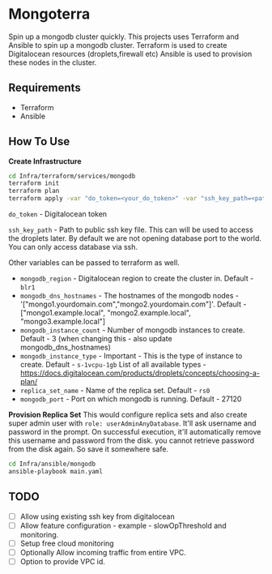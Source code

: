# Mongoterra
Spin up a mongodb cluster quickly.
This projects uses Terraform and Ansible to spin up a mongodb cluster. Terraform is used to create Digitalocean resources (droplets,firewall etc) Ansible is used to provision these nodes in the cluster.

## Requirements
* Terraform
* Ansible

## How To Use
**Create Infrastructure**

```bash
cd Infra/terraform/services/mongodb 
terraform init
terraform plan
terraform apply -var "do_token=<your_do_token>" -var "ssh_key_path=<path_to_ssh_key>.pub"

```

`do_token` - Digitalocean token

`ssh_key_path` - Path to public ssh key file. This can will be used to access the droplets later. By default we are not opening database port to the world. You can only access database via ssh.


Other variables can be passed to terraform as well.
- `mongodb_region` - Digitalocean region to create the cluster in. Default - `blr1`
- `mongodb_dns_hostnames` - The hostnames of the mongodb nodes - '["mongo1.yourdomain.com","mongo2.yourdomain.com"]'. Default - ["mongo1.example.local", "mongo2.example.local", "mongo3.example.local"]
- `mongodb_instance_count` - Number of mongodb instances to create. Default - 3 (when changing this - also update mongodb_dns_hostnames)
- `mongodb_instance_type` - Important - This is the type of instance to create. Default - `s-1vcpu-1gb` List of all available types - https://docs.digitalocean.com/products/droplets/concepts/choosing-a-plan/
- `replica_set_name` - Name of the replica set. Default - `rs0`
- `mongodb_port` - Port on which mongodb is running. Default - 27120


**Provision Replica Set**
This would configure replica sets and also create super admin user with `role: userAdminAnyDatabase`. It'll ask username and password in the prompt. On successful execution, it'll automatically remove this username and password from the disk. you cannot retrieve password from the disk again. So save it somewhere safe.

```bash
cd Infra/ansible/mongodb
ansible-playbook main.yaml
```

## TODO
- [ ] Allow using existing ssh key from digitalocean
- [ ] Allow feature configuration - example - slowOpThreshold and monitoring.
- [ ] Setup free cloud monitoring
- [ ] Optionally Allow incoming traffic from entire VPC.
- [ ] Option to provide VPC id.
